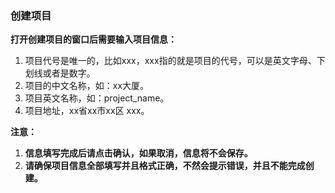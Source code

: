 ### 创建项目

**打开创建项目的窗口后需要输入项目信息：**

1. 项目代号是唯一的，比如xxx，xxx指的就是项目的代号，可以是英文字母、下划线或者是数字。
2. 项目的中文名称，如：xx大厦。
3. 项目英文名称，如：project\_name。
4. 项目地址，xx省xx市xx区 xxx。

**注意：**

1. **信息填写完成后请点击确认，如果取消，信息将不会保存。**
2. **请确保项目信息全部填写并且格式正确，不然会提示错误，并且不能完成创建。**



